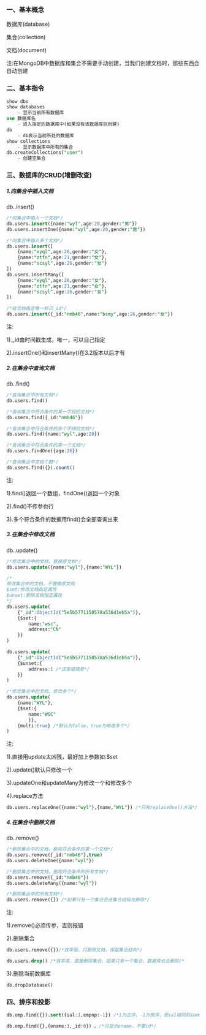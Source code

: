 ### 一、基本概念

数据库(database)

集合(collection)

文档(document)

注:在MongoDB中数据库和集合不需要手动创建，当我们创建文档时，那些东西会自动创建

### 二、基本指令

```sql
show dbs
show databases
	- 显示当前所有数据库
use 数据库名
	- 进入指定的数据库中(如果没有该数据库则创建)
db
	- db表示当前所处的数据库
show collections
	- 显示数据库中所有的集合
db.createCollections("user")	
	- 创建空集合
```

### 三、数据库的CRUD(增删改查)

##### 1.向集合中插入文档

db.<collection>.insert()

```sql
/*向集合中插入一个文档*/
db.users.insert({name:"wyl",age:20,gender:"男"})
db.users.insertOne({name:"wyl",age:20,gender:"男"})

/*向集合中插入多个文档*/
db.users.insert([
    {name:"xyql",age:26,gender:"女"},
    {name:"ztfn",age:21,gender:"女"},
    {name:"scsyl",age:26,gender:"女"}
])
db.users.insertMany([
    {name:"xyql",age:26,gender:"女"},
    {name:"ztfn",age:21,gender:"女"},
    {name:"scsyl",age:26,gender:"女"}
])

/*给文档指定唯一标识_id*/
db.users.insert({_id:"nmb46",name:"bsmy",age:26,gender:"女"})
```

注:

1)._id由时间戳生成，唯一，可以自己指定

2).insertOne()和insertMany()在3.2版本以后才有

##### 2.在集合中查询文档

db.<collection>.find()

```sql
/*查询集合中所有文档*/
db.users.find()

/*查询集合中符合条件的某一字段的文档*/
db.users.find({_id:"nmb46"})

/*查询集合中符合条件的多个字段的文档*/
db.users.find({name:"wyl",age:20})

/*查询集合中符合条件的第一个文档*/
db.users.findOne({age:26})

/*查询集合中文档个数*/
db.users.find({}).count()

```

注:

1).find()返回一个数组，findOne()返回一个对象

2).find()不传参也行

3).多个符合条件的数据用find()会全部查询出来

##### 3.在集合中修改文档

db.<collection>.update()

```sql
/*修改集合中的文档，替换原文档*/
db.users.update({name:"wyl"},{name:"WYL"})

/*
修改集合中的文档，不替换原文档
$set:修改文档指定属性
$unset:删除文档指定属性
*/
db.users.update(
    {"_id":ObjectId("5e5b5771158578a536d1eb5a")},
    {$set:{
        name:"wsc",
    	address:"CN"
    }}
)

db.users.update(
    {"_id":ObjectId("5e5b5771158578a536d1eb5a")},
    {$unset:{
    	address:1 /*这里值随意*/
    }}
)

/*修改集合中的文档，修改多个*/
db.users.update(
    {name:"WYL"},
    {$set:{
        name:"WSC"
        }},
    {multi:true} /*默认为false，true为修改多个*/
)
```

注:

1).直接用update太凶残，最好加上参数如:$set

2).update()默认只修改一个

3).updateOne和updateMany为修改一个和修改多个

4).replace方法

```sql
db.users.replaceOne({name:"wyl"},{name,"WYL"}) /*只有replaceOne()方法*/
```

##### 4.在集合中删除文档

db.<collection>.remove()

```sql
/*删除集合中的文档，删除符合条件的第一个文档*/
db.users.remove({_id:"nmb46"},true)
db.users.deleteOne({name:"wyl"})

/*删除集合中的文档，删除符合条件的所有文档*/
db.users.remove({_id:"nmb46"})
db.users.deleteMany({name:"wyl"})

/*删除集合中的所有文档*/
db.users.remove({}) /*如果只有一个集合会连集合结构也删除*/
```

注:

1).remove()必须传参，否则报错

2).删除集合

```sql
db.users.remove({})/*效率低，只删除文档，保留集合结构*/

db.users.drop() /*效率高，直接删除集合，如果只有一个集合，数据库也会删除/*
```

3).删除当前数据库

```sql
db.dropDatabase()
```

### 四、排序和投影

```sql
db.emp.find({}).sort({sal:1,empnp:-1}) /*1为正序，-1为倒序，若sal相同则以empanp排序*/

db.emp.find({},{ename:1,_id:0}) 、/*只显示ename，不要id*/
```